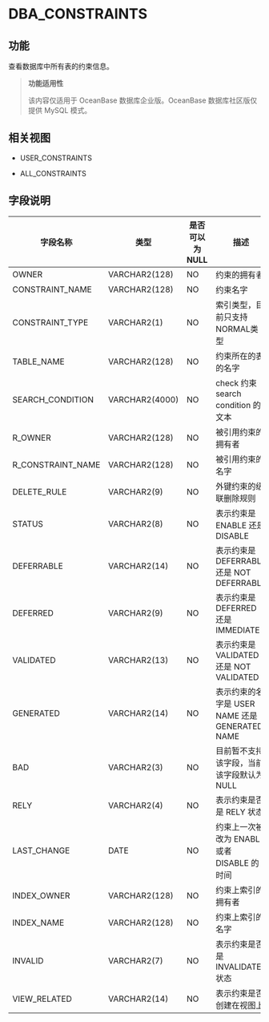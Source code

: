 DBA_CONSTRAINTS 
====================================

功能 
-----------

查看数据库中所有表的约束信息。

> **功能适用性**
>
> 该内容仅适用于 OceanBase 数据库企业版。OceanBase 数据库社区版仅提供 MySQL 模式。

相关视图 
-------------

* USER_CONSTRAINTS

  

* ALL_CONSTRAINTS

  




字段说明 
-------------



|     **字段名称**      |     **类型**     | **是否可以为 NULL** |                      **描述**                      |
|-------------------|----------------|----------------|--------------------------------------------------|
| OWNER             | VARCHAR2(128)  | NO             | 约束的拥有者                                           |
| CONSTRAINT_NAME   | VARCHAR2(128)  | NO             | 约束名字                                             |
| CONSTRAINT_TYPE   | VARCHAR2(1)    | NO             | 索引类型，目前只支持 NORMAL类型                              |
| TABLE_NAME        | VARCHAR2(128)  | NO             | 约束所在的表的名字                                        |
| SEARCH_CONDITION  | VARCHAR2(4000) | NO             | check 约束 search condition 的文本                    |
| R_OWNER           | VARCHAR2(128)  | NO             | 被引用约束的拥有者                                        |
| R_CONSTRAINT_NAME | VARCHAR2(128)  | NO             | 被引用约束的名字                                         |
| DELETE_RULE       | VARCHAR2(9)    | NO             | 外键约束的级联删除规则                                      |
| STATUS            | VARCHAR2(8)    | NO             | 表示约束是 ENABLE 还是 DISABLE                          |
| DEFERRABLE        | VARCHAR2(14)   | NO             | 表示约束是 DEFERRABLE 还是 NOT DEFERRABLE               |
| DEFERRED          | VARCHAR2(9)    | NO             | 表示约束是 DEFERRED 还是 IMMEDIATE                      |
| VALIDATED         | VARCHAR2(13)   | NO             | 表示约束是 VALIDATED 还是 NOT VALIDATED |
| GENERATED         | VARCHAR2(14)   | NO             | 表示约束的名字是 USER NAME 还是 GENERATED NAME             |
| BAD               | VARCHAR2(3)    | NO             | 目前暂不支持该字段，当前该字段默认为 NULL                          |
| RELY              | VARCHAR2(4)    | NO             | 表示约束是否是 RELY 状态                                  |
| LAST_CHANGE       | DATE           | NO             | 约束上一次被改为 ENABLE 或者 DISABLE 的时间                   |
| INDEX_OWNER       | VARCHAR2(128)  | NO             | 约束上索引的拥有者                                        |
| INDEX_NAME        | VARCHAR2(128)  | NO             | 约束上索引的名字                                         |
| INVALID           | VARCHAR2(7)    | NO             | 表示约束是否是 INVALIDATE 状态                            |
| VIEW_RELATED      | VARCHAR2(14)   | NO             | 表示约束是否创建在视图上                                     |



